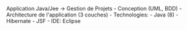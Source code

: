 Application Java/Jee
	-> Gestion de Projets
		- Conception (UML, BDD)
		- Architecture de l'application (3 couches)
		- Technologies:
			- Java (8)
			- Hibernate
			- JSF
			- IDE: Eclipse
